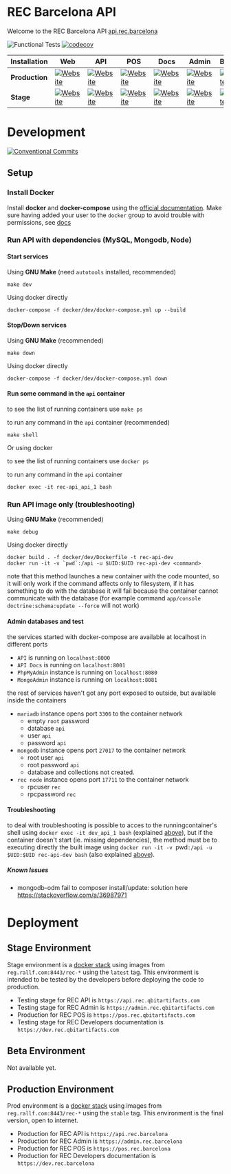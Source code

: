 REC Barcelona API
========================

Welcome to the REC Barcelona API [api.rec.barcelona](https://api.rec.barcelona)

![Functional Tests](https://github.com/QbitArtifacts/rec-api/workflows/Functional%20Tests/badge.svg)
[![codecov](https://codecov.io/gh/QbitArtifacts/rec-api/branch/master/graph/badge.svg?token=IXN0HR8A68)](https://codecov.io/gh/QbitArtifacts/rec-api)


|Installation|Web|API|POS|Docs|Admin|Backups|
|------------|---|---|---|----|-----|-------|
|**Production**|[![Website](https://img.shields.io/website-up-down-green-red/https/rec.barcelona.svg?label=web)](https://rec.barcelona)|[![Website](https://img.shields.io/website-up-down-green-red/https/api.rec.barcelona/public/v1/status.svg?label=api)](https://api.rec.barcelona)|[![Website](https://img.shields.io/website-up-down-green-red/https/pos.rec.barcelona.svg?label=pos)](https://pos.rec.barcelona)|[![Website](https://img.shields.io/website-up-down-green-red/https/dev.rec.barcelona.svg?label=dev)](https://dev.rec.barcelona)|[![Website](https://img.shields.io/website-up-down-green-red/https/admin.rec.barcelona.svg?label=admin)](https://admin.rec.barcelona)|[![Website](https://img.shields.io/website-up-down-green-red/https/backups.rec.barcelona.svg?label=backups)](https://backups.rec.barcelona)|
|**Stage**|[![Website](https://img.shields.io/website-up-down-green-red/https/rec.qbitartifacts.com.svg?label=web)](https://rec.barcelona)|[![Website](https://img.shields.io/website-up-down-green-red/https/api.rec.qbitartifacts.com/public/v1/status.svg?label=api)](https://api.rec.qbitartifacts.com)|[![Website](https://img.shields.io/website-up-down-green-red/https/pos.rec.qbitartifacts.com.svg?label=pos)](https://pos.rec.barcelona.qbitartifacts.com)|[![Website](https://img.shields.io/website-up-down-green-red/https/dev.rec.qbitartifacts.com.svg?label=dev)](https://dev.rec.qbitartifacts.com)|[![Website](https://img.shields.io/website-up-down-green-red/https/admin.rec.qbitartifacts.com.svg?label=admin)](https://admin.rec.qbitartifacts.com)|[![Website](https://img.shields.io/website-up-down-green-red/https/backups.rec.qbitartifacts.com.svg?label=backups)](https://backups.rec.qbitartifacts.com)|

# Development

[![Conventional Commits](https://img.shields.io/badge/Conventional%20Commits-1.0.0-yellow.svg)](https://conventionalcommits.org)

## Setup
### Install Docker
Install **docker** and **docker-compose** using the [official documentation](https://docs.docker.com/install/).
Make sure having added your user to the `docker` group to avoid trouble with permissions, see [docs](https://docs.docker.com/install/linux/linux-postinstall/)

### Run API with dependencies (MySQL, Mongodb, Node)
#### Start services
Using **GNU Make** (need `autotools` installed, recommended)
```
make dev
```
Using docker directly
```
docker-compose -f docker/dev/docker-compose.yml up --build
```
#### Stop/Down services
Using **GNU Make** (recommended)
```
make down
```

Using docker directly
```
docker-compose -f docker/dev/docker-compose.yml down
```

#### Run some command in the `api` container
to see the list of running containers use `make ps`

to run any command in the `api` container (recommended)
```
make shell
```

Or using docker

to see the list of running containers use `docker ps`

to run any command in the `api` container
```
docker exec -it rec-api_api_1 bash
```

### Run API image only (troubleshooting)
Using **GNU Make** (recommended)
```
make debug 
```

Using docker directly
```
docker build . -f docker/dev/Dockerfile -t rec-api-dev
docker run -it -v `pwd`:/api -u $UID:$UID rec-api-dev <command>
```
note that this method launches a new container with the code mounted, so it will only work if the command affects only to filesystem, if it has something to do with the database it will fail because the container cannot communicate with the database (for example command `app/console doctrine:schema:update --force` will not work)

#### Admin databases and test
the services started with docker-compose are available at localhost in different ports
* `API` is running on `localhost:8000`
* `API Docs` is running on `localhost:8001`
* `PhpMyAdmin` instance is running on `localhost:8080`
* `MongoAdmin` instance is running on `localhost:8081`

the rest of services haven't got any port exposed to outside, but available inside the containers
* `mariadb` instance opens port `3306` to the container network
  - empty `root` password
  - database `api`
  - user `api`
  - password `api`
* `mongodb` instance opens port `27017` to the container network
  - root user `api`
  - root password `api`
  - database and collections not created.
* `rec node` instance opens port `17711` to the container network
  - rpcuser `rec`
  - rpcpassword `rec`

#### Troubleshooting
to deal with troubleshooting is possible to acces to the runningcontainer's shell using 
`docker exec -it dev_api_1 bash` (explained [above](#run-some-command-in-the-api-container)),
but if the container doesn't start (ie. missing dependencies), the method must be to executing
directly the built image using `docker run -it -v `pwd`:/api -u $UID:$UID rec-api-dev bash` (also
explained [above](#run-api-image-only)).

##### Known Issues
* mongodb-odm fail to composer install/update: solution here https://stackoverflow.com/a/36987971


# Deployment
## Stage Environment
Stage environment is a [docker stack](https://docs.docker.com/get-started/part5/) using images from
`reg.rallf.com:8443/rec-*` using the `latest` tag. This environment is intended to be tested by the developers before
deploying the code to production.

* Testing stage for REC API is `https://api.rec.qbitartifacts.com`
* Testing stage for REC Admin is `https://admin.rec.qbitartifacts.com`
* Production for REC POS is `https://pos.rec.qbitartifacts.com`
* Testing stage for REC Developers documentation is `https://dev.rec.qbitartifacts.com`

## Beta Environment
Not available yet.

## Production Environment
Prod environment is a [docker stack](https://docs.docker.com/get-started/part5/) using images from
`reg.rallf.com:8443/rec-*` using the `stable` tag. This environment is the final version, open to internet.

* Production for REC API is `https://api.rec.barcelona`
* Production for REC Admin is `https://admin.rec.barcelona`
* Production for REC POS is `https://pos.rec.barcelona`
* Production for REC Developers documentation is `https://dev.rec.barcelona`
